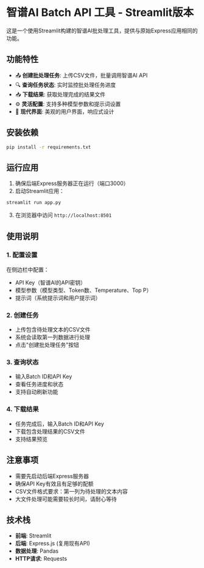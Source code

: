# 智谱AI Batch API 工具 - Streamlit版本

这是一个使用Streamlit构建的智谱AI批处理工具，提供与原始Express应用相同的功能。

## 功能特性

- 📤 **创建批处理任务**: 上传CSV文件，批量调用智谱AI API
- 🔍 **查询任务状态**: 实时监控批处理任务进度
- 📥 **下载结果**: 获取处理完成的结果文件
- ⚙️ **灵活配置**: 支持多种模型参数和提示词设置
- 🎨 **现代界面**: 美观的用户界面，响应式设计

## 安装依赖

```bash
pip install -r requirements.txt
```

## 运行应用

1. 确保后端Express服务器正在运行（端口3000）
2. 启动Streamlit应用：

```bash
streamlit run app.py
```

3. 在浏览器中访问 `http://localhost:8501`

## 使用说明

### 1. 配置设置
在侧边栏中配置：
- API Key（智谱AI的API密钥）
- 模型参数（模型类型、Token数、Temperature、Top P）
- 提示词（系统提示词和用户提示词）

### 2. 创建任务
- 上传包含待处理文本的CSV文件
- 系统会读取第一列数据进行处理
- 点击"创建批处理任务"按钮

### 3. 查询状态
- 输入Batch ID和API Key
- 查看任务进度和状态
- 支持自动刷新功能

### 4. 下载结果
- 任务完成后，输入Batch ID和API Key
- 下载包含处理结果的CSV文件
- 支持结果预览

## 注意事项

- 需要先启动后端Express服务器
- 确保API Key有效且有足够的配额
- CSV文件格式要求：第一列为待处理的文本内容
- 大文件处理可能需要较长时间，请耐心等待

## 技术栈

- **前端**: Streamlit
- **后端**: Express.js (复用现有API)
- **数据处理**: Pandas
- **HTTP请求**: Requests